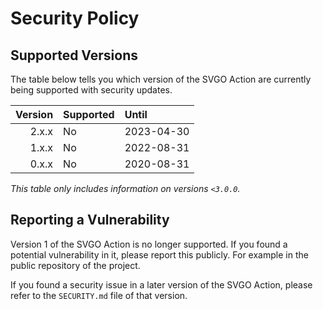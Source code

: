 # Security Policy

## Supported Versions

The table below tells you which version of the SVGO Action are currently being
supported with security updates.

| Version | Supported | Until      |
| ------: | :-------- | :--------- |
|   2.x.x | No        | 2023-04-30 |
|   1.x.x | No        | 2022-08-31 |
|   0.x.x | No        | 2020-08-31 |

_This table only includes information on versions `<3.0.0`._

## Reporting a Vulnerability

Version 1 of the SVGO Action is no longer supported. If you found a potential
vulnerability in it, please report this publicly. For example in the public
repository of the project.

If you found a security issue in a later version of the SVGO Action, please
refer to the `SECURITY.md` file of that version.
